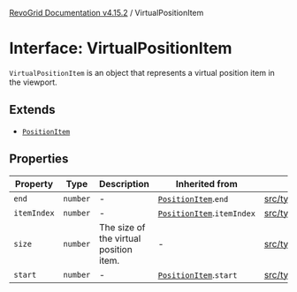 [RevoGrid Documentation v4.15.2](README.md) / VirtualPositionItem

# Interface: VirtualPositionItem

`VirtualPositionItem` is an object that represents a virtual position item
in the viewport.

## Extends

- [`PositionItem`](Interface.PositionItem.md)

## Properties

| Property | Type | Description | Inherited from | Defined in |
| ------ | ------ | ------ | ------ | ------ |
| `end` | `number` | - | [`PositionItem`](Interface.PositionItem.md).`end` | [src/types/interfaces.ts:618](https://github.com/revolist/revogrid/blob/30cfedca97f5b42c948bd2668fa87c350d2411bd/src/types/interfaces.ts#L618) |
| `itemIndex` | `number` | - | [`PositionItem`](Interface.PositionItem.md).`itemIndex` | [src/types/interfaces.ts:616](https://github.com/revolist/revogrid/blob/30cfedca97f5b42c948bd2668fa87c350d2411bd/src/types/interfaces.ts#L616) |
| `size` | `number` | The size of the virtual position item. | - | [src/types/interfaces.ts:582](https://github.com/revolist/revogrid/blob/30cfedca97f5b42c948bd2668fa87c350d2411bd/src/types/interfaces.ts#L582) |
| `start` | `number` | - | [`PositionItem`](Interface.PositionItem.md).`start` | [src/types/interfaces.ts:617](https://github.com/revolist/revogrid/blob/30cfedca97f5b42c948bd2668fa87c350d2411bd/src/types/interfaces.ts#L617) |
